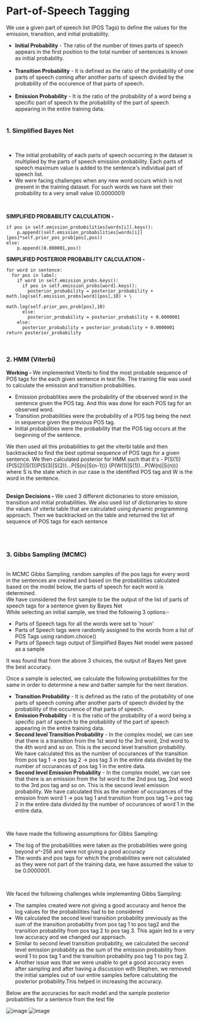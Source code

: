 # Part-of-Speech Tagging

We use a given part of speech list (POS Tags) to define the values for the emission, transition, and initial probability.<br>

<ul><li><b>Initial Probability</b> - The ratio of the number of times parts of speech appears in the first position to the total number of sentences is known as initial probability.<br><br>
</li><li><b>Transition Probability</b> - It is defined as the ratio of the probability of one parts of speech coming after another parts of speech divided by the probability of the occurence of that parts of speech. <br><br>
</li><li><b>Emission Probability</b> - It is the ratio of the probability of a word being a specific part of speech to the probability of the part of speech appearing in the entire training data.<br><br>
</li></ul>

<h3> 1. Simplified Bayes Net </h3> <br>
<ul><li>The initial probability of each parts of speech occurring in the dataset is multiplied by the parts of speech emission probability. Each parts of speech maximum value is added to the sentence's individual part of speech list. <br>
</li><li>We were facing challenges when any new word occurs which is not present in the training dataset. For such words we have set their probability to a very small value (0.0000001)</li></ul>
<br>

<b>SIMPLIFIED PROBABILITY CALCULATION -</b>

```PYTHON3
if pos in self.emission_probabilities[words[i]].keys():
    p.append((self.emission_probabilities[words[i]][pos]*self.prior_pos_prob[pos],pos))
else:
    p.append((0.000001,pos))
```
<b>SIMPLIFIED POSTERIOR PROBABILITY CALCULATION -</b>
```PYTHON3
for word in sentence:
  for pos in label:
    if word in self.emission_probs.keys():
      if pos in self.emission_probs[word].keys():
        posterior_probability = posterior_probability + math.log(self.emission_probs[word][pos],10) + \
                                  math.log(self.prior_pos_prob[pos],10)
      else:
        posterior_probability = posterior_probability + 0.0000001
    else:
      posterior_probability = posterior_probability + 0.0000001
return posterior_probability
```
<br>

<h3> 2. HMM (Viterbi)</h3>
<b> Working - </b> We implemented Viterbi to find the most probable sequence of POS tags for the each given sentence in test file. The training file was used to calculate the emission and transition probabilities. <br>
<ul><li>Emission probablities were the probability of the observed word in the sentence given the POS tag. And this was done for each POS tag for an observed word. </li>
<li>Transition probabilities were the probability of a POS tag being the next in sequence given the previous POS tag. </li>
<li>Initial probabilities were the probability that the POS tag occurs at the beginning of the sentence. </li></ul>
We then used all this probabilities to get the viterbi table and then backtracked to find the best optimal sequence of POS tags for a given sentence. We then calculated posterior for HMM such that it's - P(S(1)) {P(S(2)|S(1))P(S(3)|S(2))…P(S(n)|S(n-1))} {P(W(1)|S(1))…P(W(n)|S(n))} where S is the state which in our case is the identified POS tag and W is the word in the sentence. <br><br>

<b> Design Decisions - </b> We used 3 different dictionaries to store emission, transition and initial probabilities. We also used list of dictionaries to store the values of viterbi table that are calculated using dynamic programming approach. Then we backtracked on the table and returned the list of sequence of POS tags for each sentence <br>

<br><br>

<h3> 3. Gibbs Sampling (MCMC) </h3> <br>
In MCMC Gibbs Sampling, random samples of the pos tags for every word in the sentences are created and based on the probabilities calculated based on the model below, the parts of speech for each word is determined.<br>
We have considered the first sample to be the output of the list of parts of speech tags for a sentence given by Bayes Net<br>
While selecting an initial sample, we tried the following 3 options:-
<ul><li>Parts of Speech tags for all the words were set to 'noun'</li>
<li>Parts of Speech tags were randomly assigned to the words from a list of POS Tags using random.choice()</li>
<li>Parts of Speech tags output of Simplified Bayes Net model were passed as a sample</li></ul>
It was found that from the above 3 choices, the output of Bayes Net gave the best accuracy.<br>

Once a sample is selected, we calculate the following probabilities for the same in order to determine a new and batter sample for the next iteration.<br>
<ul><li><b>Transition Probability</b> - It is defined as the ratio of the probability of one parts of speech coming after another parts of speech divided by the probability of the occurence of that parts of speech.</li>
<li><b>Emission Probability</b> - It is the ratio of the probability of a word being a specific part of speech to the probability of the part of speech appearing in the entire training data.</li>
<li><b>Second level Transition Probability</b> - In the complex model, we can see that there is a transition from the 1st word to the 3rd word, 2nd word to the 4th word and so on. This is the second level transition probability. We have calculated this as the number of occurances of the transition from pos tag 1 -> pos tag 2 -> pos tag 3 in the entire data divided by the number of occurances of pos tag 1 in the entire data.</li>
<li><b>Second level Emission Probability</b> - In the complex model, we can see that there is an emission from the 1st word to the 2nd pos tag, 2nd word to the 3rd pos tag and so on. This is the second level emission probability. We have calculated this as the number of occurances of the emssion from word 1 -> pos tag 1 and transition from pos tag 1-> pos tag 2 in the entire data divided by the number of occurances of word 1 in the entire data.</li></ul>
<br>

We have made the following assumptions for Gibbs Sampling:<br>
<ul><li>The log of the probabilities were taken as the probabilities were going beyond e^-256 and were not giving a good accuracy</li>
<li>The words and pos tags for which the probabilities were not calculated as they were not part of the training data, we have assumed the value to be 0.0000001.</li></ul><br>
    
We faced the following challenges while implementing Gibbs Sampling:<br>
<ul><li>The samples created were not giving a good accuracy and hence the log values for the probabilities had to be considered</li>
<li>We calculated the second level transition probability previously as the sum of the transition probability from pos tag 1 to pos tag2 and the transition probability from pos tag 2 to pos tag 3. This again led to a very low accuracy and we changed our approach.</li>
<li>Similar to second level transition probability, we calculated the second level emission probability as the sum of the emission probability from word 1 to pos tag 1 and the transition probability pos tag 1 to pos tag 2.</li>
<li>Another issue was that we were unable to get a good accuracy even after sampling and after having a discussion with Stephen, we removed the initial samples out of our entire samples before calculating the posterior probability.This helped in increasing the accuracy.</li></ul>

Below are the accuracies for each model and the sample posterior probablities for a sentence from the test file

![image](https://media.github.iu.edu/user/18146/files/f43ce100-52ed-11ec-9025-3441cc61f2ae)
![image](https://media.github.iu.edu/user/18146/files/0c146500-52ee-11ec-9fa7-463c78e426d4)
